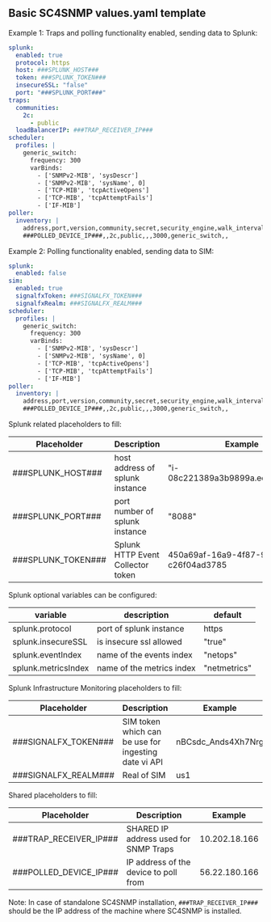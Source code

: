 ## Basic SC4SNMP values.yaml template

Example 1: Traps and polling functionality enabled, sending data to Splunk:

```yaml
splunk:
  enabled: true
  protocol: https
  host: ###SPLUNK_HOST###
  token: ###SPLUNK_TOKEN###
  insecureSSL: "false"
  port: "###SPLUNK_PORT###"
traps:
  communities:
    2c:
      - public
  loadBalancerIP: ###TRAP_RECEIVER_IP###
scheduler:
  profiles: |
    generic_switch:
      frequency: 300
      varBinds:
        - ['SNMPv2-MIB', 'sysDescr']
        - ['SNMPv2-MIB', 'sysName', 0]
        - ['TCP-MIB', 'tcpActiveOpens']
        - ['TCP-MIB', 'tcpAttemptFails']
        - ['IF-MIB']
poller:
  inventory: |
    address,port,version,community,secret,security_engine,walk_interval,profiles,smart_profiles,delete
    ###POLLED_DEVICE_IP###,,2c,public,,,3000,generic_switch,,
```

Example 2: Polling functionality enabled, sending data to SIM:

```yaml
splunk:
  enabled: false
sim:
  enabled: true
  signalfxToken: ###SIGNALFX_TOKEN###
  signalfxRealm: ###SIGNALFX_REALM###
scheduler:
  profiles: |
    generic_switch:
      frequency: 300
      varBinds:
        - ['SNMPv2-MIB', 'sysDescr']
        - ['SNMPv2-MIB', 'sysName', 0]
        - ['TCP-MIB', 'tcpActiveOpens']
        - ['TCP-MIB', 'tcpAttemptFails']
        - ['IF-MIB']
poller:
  inventory: |
    address,port,version,community,secret,security_engine,walk_interval,profiles,smart_profiles,delete
    ###POLLED_DEVICE_IP###,,2c,public,,,3000,generic_switch,,
```

Splunk related placeholders to fill:

| Placeholder   | Description  | Example  | 
|---|---|---|
| ###SPLUNK_HOST###  | host address of splunk instance   | "i-08c221389a3b9899a.ec2.splunkit.io"  | 
| ###SPLUNK_PORT###  | port number of splunk instance   | "8088"  | 
| ###SPLUNK_TOKEN### | Splunk HTTP Event Collector token  | 450a69af-16a9-4f87-9628-c26f04ad3785  |

Splunk optional variables can be configured:

| variable | description | default |
| --- | --- | --- |
| splunk.protocol | port of splunk instance| https |
| splunk.insecureSSL | is insecure ssl allowed | "true" |
| splunk.eventIndex | name of the events index | "netops" |
| splunk.metricsIndex | name of the metrics index | "netmetrics" |

Splunk Infrastructure Monitoring placeholders to fill:

| Placeholder   | Description  | Example | 
| --- | --- | -- |
| ###SIGNALFX_TOKEN### | SIM token which can be use for ingesting date vi API | nBCsdc_Ands4Xh7Nrg |
| ###SIGNALFX_REALM### | Real of SIM | us1 |

Shared placeholders to fill:

| Placeholder            | Description                           | Example       | 
|------------------------|---------------------------------------|---------------|
| ###TRAP_RECEIVER_IP### | SHARED IP address used for SNMP Traps | 10.202.18.166 |
| ###POLLED_DEVICE_IP### | IP address of the device to poll from | 56.22.180.166 |

Note: In case of standalone SC4SNMP installation, `###TRAP_RECEIVER_IP###` should be the IP address of the machine
where SC4SNMP is installed.